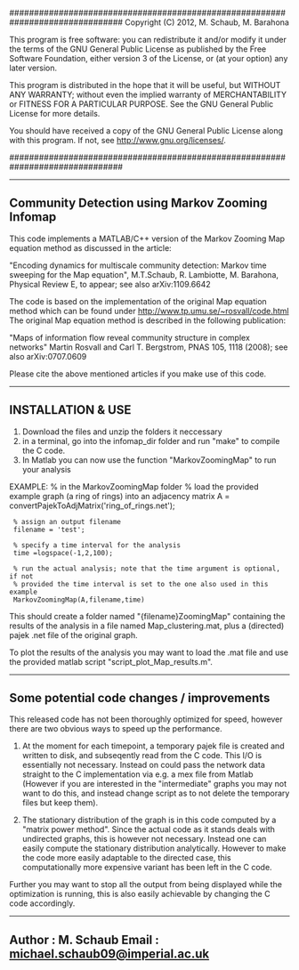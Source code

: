 ###############################################################################
Copyright (C) 2012, M. Schaub, M. Barahona

This program is free software: you can redistribute it and/or modify
it under the terms of the GNU General Public License as published by
the Free Software Foundation, either version 3 of the License, or
(at your option) any later version.

This program is distributed in the hope that it will be useful,
but WITHOUT ANY WARRANTY; without even the implied warranty of
MERCHANTABILITY or FITNESS FOR A PARTICULAR PURPOSE.  See the
GNU General Public License for more details.

You should have received a copy of the GNU General Public License
along with this program. If not, see <http://www.gnu.org/licenses/>.

###############################################################################

-----------------------------------------------------------------------------
Community Detection using Markov Zooming Infomap
-----------------------------------------------------------------------------

This code implements a MATLAB/C++ version of the Markov Zooming Map equation 
method as discussed in the article:

"Encoding dynamics for multiscale community detection: Markov time sweeping for 
the Map equation", M.T.Schaub, R. Lambiotte, M. Barahona, Physical Review E, 
to appear; see also arXiv:1109.6642

The code is based on the implementation of the original Map equation method
which can be found under http://www.tp.umu.se/~rosvall/code.html
The original Map equation method is described in the following publication:

"Maps of information flow reveal community structure in complex networks"
Martin Rosvall and Carl T. Bergstrom, PNAS 105, 1118 (2008); 
see also arXiv:0707.0609

Please cite the above mentioned articles if you make use of this code.

-----------------------------------------------------------------------------
INSTALLATION & USE
-----------------------------------------------------------------------------
1. Download the files and unzip the folders it neccessary
2. in a terminal, go into the infomap_dir folder and run "make" to compile 
   the C code.
3. In Matlab you can now use the function "MarkovZoomingMap" to run your 
   analysis

EXAMPLE:
     % in the MarkovZoomingMap folder
     % load the provided example graph (a ring of rings) into an adjacency matrix
     A = convertPajekToAdjMatrix('ring_of_rings.net');
     
     % assign an output filename
     filename = 'test';

     % specify a time interval for the analysis
     time =logspace(-1,2,100);

     % run the actual analysis; note that the time argument is optional, if not
     % provided the time interval is set to the one also used in this example
     MarkovZoomingMap(A,filename,time)

This should create a folder named "{filename}ZoomingMap" containing the results
of the analysis in a file named Map_clustering.mat, plus a (directed) pajek .net
file of the original graph.

To plot the results of the analysis you may want to load the .mat file and use 
the provided matlab script "script_plot_Map_results.m".

-----------------------------------------------------------------------------
Some potential code changes / improvements
-----------------------------------------------------------------------------
This released code has not been thoroughly optimized for speed, however there
are two obvious ways to speed up the performance.

1) At the moment for each timepoint, a temporary pajek file is created and 
written to disk, and subseqently read from the C code. This I/O is essentially
not necessary. Instead on could pass the network data straight to the C 
implementation via e.g. a mex file from Matlab (However if you are interested 
in the "intermediate" graphs you may not want to do this, and instead change 
script as to not delete the temporary files but keep them).

2) The stationary distribution of the graph is in this code computed by a
"matrix power method". Since the actual code as it stands deals with undirected
graphs, this is however not necessary. Instead one can easily compute the 
stationary distribution analytically. However to make the code more easily 
adaptable to the directed case, this computationally more expensive variant has 
been left in  the C code.

Further you may want to stop all the output from being displayed while the 
optimization is running, this is also easily achievable by changing the C code
accordingly.


-----------------------------------------------------------------------------
Author   : M. Schaub
Email    : michael.schaub09@imperial.ac.uk 
-----------------------------------------------------------------------------

